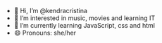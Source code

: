 - 👋 Hi, I’m @kendracristina
- 👀 I’m interested in music, movies and learning IT
- 🌱 I’m currently learning JavaScript, css and html
- 😄 Pronouns: she/her


<!---
kendracristina/kendracristina is a ✨ special ✨ repository because its `README.md` (this file) appears on your GitHub profile.
You can click the Preview link to take a look at your changes.
--->
